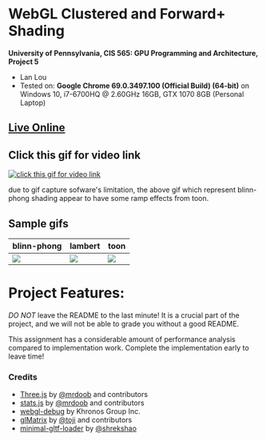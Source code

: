 WebGL Clustered and Forward+ Shading
======================

**University of Pennsylvania, CIS 565: GPU Programming and Architecture, Project 5**

* Lan Lou
* Tested on: **Google Chrome 69.0.3497.100 (Official Build) (64-bit)** on
  Windows 10, i7-6700HQ @ 2.60GHz 16GB, GTX 1070 8GB (Personal Laptop)

## [Live Online](https://lanlou123.github.io/Project5-WebGL-Clustered-Deferred-Forward-Plus/)

## Click this gif for video link

[![click this gif for video link](img/cluster.gif)](https://www.youtube.com/watch?v=FbcmS2m7nNE)

due to gif capture sofware's limitation, the above gif which represent blinn-phong shading appear to have some ramp effects from toon.

## Sample gifs

blinn-phong|lambert|toon
----|----|----
![](img/cluster.gif)|![](img/lambert.gif)|![](img/toon.gif)

# Project Features:

*DO NOT* leave the README to the last minute! It is a crucial part of the
project, and we will not be able to grade you without a good README.

This assignment has a considerable amount of performance analysis compared
to implementation work. Complete the implementation early to leave time!


### Credits

* [Three.js](https://github.com/mrdoob/three.js) by [@mrdoob](https://github.com/mrdoob) and contributors
* [stats.js](https://github.com/mrdoob/stats.js) by [@mrdoob](https://github.com/mrdoob) and contributors
* [webgl-debug](https://github.com/KhronosGroup/WebGLDeveloperTools) by Khronos Group Inc.
* [glMatrix](https://github.com/toji/gl-matrix) by [@toji](https://github.com/toji) and contributors
* [minimal-gltf-loader](https://github.com/shrekshao/minimal-gltf-loader) by [@shrekshao](https://github.com/shrekshao)
